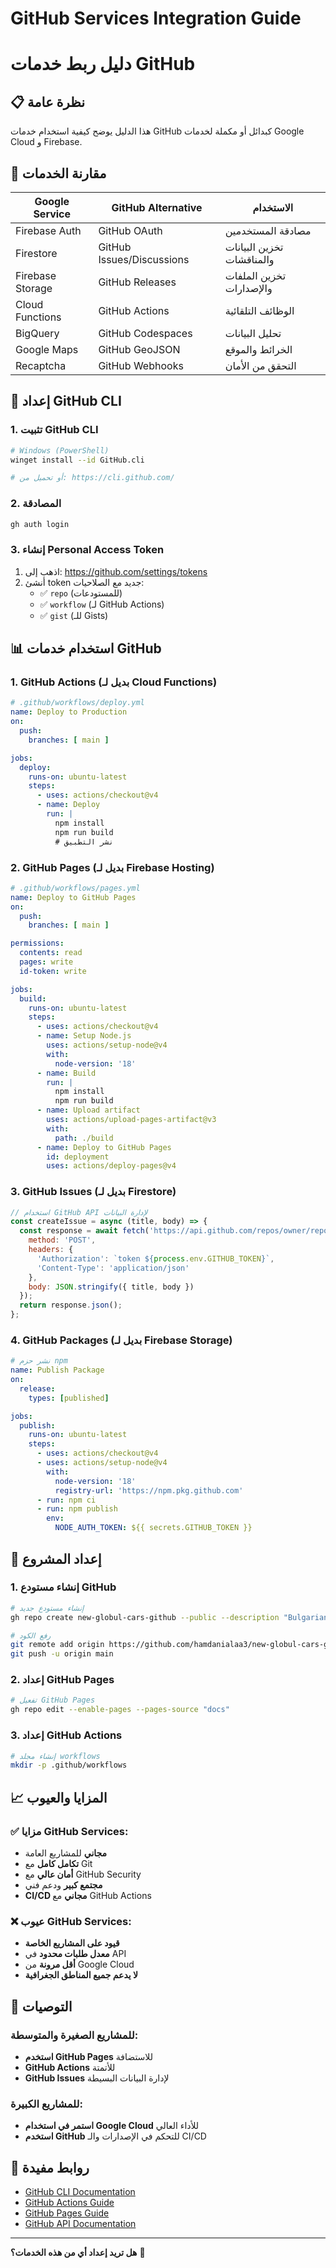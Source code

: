 # GitHub Services Integration Guide
# دليل ربط خدمات GitHub

## 📋 نظرة عامة
هذا الدليل يوضح كيفية استخدام خدمات GitHub كبدائل أو مكملة لخدمات Google Cloud و Firebase.

## 🔄 مقارنة الخدمات

| Google Service | GitHub Alternative | الاستخدام |
|----------------|-------------------|-----------|
| Firebase Auth | GitHub OAuth | مصادقة المستخدمين |
| Firestore | GitHub Issues/Discussions | تخزين البيانات والمناقشات |
| Firebase Storage | GitHub Releases | تخزين الملفات والإصدارات |
| Cloud Functions | GitHub Actions | الوظائف التلقائية |
| BigQuery | GitHub Codespaces | تحليل البيانات |
| Google Maps | GitHub GeoJSON | الخرائط والموقع |
| Recaptcha | GitHub Webhooks | التحقق من الأمان |

## 🚀 إعداد GitHub CLI

### 1. تثبيت GitHub CLI
```bash
# Windows (PowerShell)
winget install --id GitHub.cli

# أو تحميل من: https://cli.github.com/
```

### 2. المصادقة
```bash
gh auth login
```

### 3. إنشاء Personal Access Token
1. اذهب إلى: https://github.com/settings/tokens
2. أنشئ token جديد مع الصلاحيات:
   - ✅ `repo` (للمستودعات)
   - ✅ `workflow` (لـ GitHub Actions)
   - ✅ `gist` (للـ Gists)

## 📊 استخدام خدمات GitHub

### 1. GitHub Actions (بديل لـ Cloud Functions)
```yaml
# .github/workflows/deploy.yml
name: Deploy to Production
on:
  push:
    branches: [ main ]

jobs:
  deploy:
    runs-on: ubuntu-latest
    steps:
      - uses: actions/checkout@v4
      - name: Deploy
        run: |
          npm install
          npm run build
          # نشر التطبيق
```

### 2. GitHub Pages (بديل لـ Firebase Hosting)
```yaml
# .github/workflows/pages.yml
name: Deploy to GitHub Pages
on:
  push:
    branches: [ main ]

permissions:
  contents: read
  pages: write
  id-token: write

jobs:
  build:
    runs-on: ubuntu-latest
    steps:
      - uses: actions/checkout@v4
      - name: Setup Node.js
        uses: actions/setup-node@v4
        with:
          node-version: '18'
      - name: Build
        run: |
          npm install
          npm run build
      - name: Upload artifact
        uses: actions/upload-pages-artifact@v3
        with:
          path: ./build
      - name: Deploy to GitHub Pages
        id: deployment
        uses: actions/deploy-pages@v4
```

### 3. GitHub Issues (بديل لـ Firestore)
```javascript
// استخدام GitHub API لإدارة البيانات
const createIssue = async (title, body) => {
  const response = await fetch('https://api.github.com/repos/owner/repo/issues', {
    method: 'POST',
    headers: {
      'Authorization': `token ${process.env.GITHUB_TOKEN}`,
      'Content-Type': 'application/json'
    },
    body: JSON.stringify({ title, body })
  });
  return response.json();
};
```

### 4. GitHub Packages (بديل لـ Firebase Storage)
```yaml
# نشر حزم npm
name: Publish Package
on:
  release:
    types: [published]

jobs:
  publish:
    runs-on: ubuntu-latest
    steps:
      - uses: actions/checkout@v4
      - uses: actions/setup-node@v4
        with:
          node-version: '18'
          registry-url: 'https://npm.pkg.github.com'
      - run: npm ci
      - run: npm publish
        env:
          NODE_AUTH_TOKEN: ${{ secrets.GITHUB_TOKEN }}
```

## 🔧 إعداد المشروع

### 1. إنشاء مستودع GitHub
```bash
# إنشاء مستودع جديد
gh repo create new-globul-cars-github --public --description "Bulgarian Car Marketplace with GitHub Services"

# رفع الكود
git remote add origin https://github.com/hamdanialaa3/new-globul-cars-github.git
git push -u origin main
```

### 2. إعداد GitHub Pages
```bash
# تفعيل GitHub Pages
gh repo edit --enable-pages --pages-source "docs"
```

### 3. إعداد GitHub Actions
```bash
# إنشاء مجلد workflows
mkdir -p .github/workflows
```

## 📈 المزايا والعيوب

### ✅ مزايا GitHub Services:
- **مجاني** للمشاريع العامة
- **تكامل كامل** مع Git
- **أمان عالي** مع GitHub Security
- **مجتمع كبير** ودعم فني
- **CI/CD مجاني** مع GitHub Actions

### ❌ عيوب GitHub Services:
- **قيود على المشاريع الخاصة**
- **معدل طلبات محدود** في API
- **أقل مرونة** من Google Cloud
- **لا يدعم جميع المناطق الجغرافية**

## 🎯 التوصيات

### للمشاريع الصغيرة والمتوسطة:
- **استخدم GitHub Pages** للاستضافة
- **GitHub Actions** للأتمتة
- **GitHub Issues** لإدارة البيانات البسيطة

### للمشاريع الكبيرة:
- **استمر في استخدام Google Cloud** للأداء العالي
- **استخدم GitHub** للتحكم في الإصدارات والـ CI/CD

## 🔗 روابط مفيدة

- [GitHub CLI Documentation](https://cli.github.com/manual/)
- [GitHub Actions Guide](https://docs.github.com/en/actions)
- [GitHub Pages Guide](https://docs.github.com/en/pages)
- [GitHub API Documentation](https://docs.github.com/en/rest)

---

**هل تريد إعداد أي من هذه الخدمات؟** 🚀